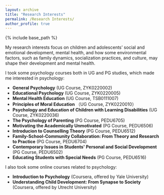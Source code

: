 ```yaml
---
layout: archive
title: "Research Interests"
permalink: /Research Interests/
author_profile: true
---
```


{% include base_path %}

My research interests focus on children and adolescents’ social and emotional development, mental health, and how some environmental factors, such as family dynamics, socialization practices, and culture, may shape their development and mental health.

I took some psychology courses both in UG and PG studies, which made me interested in psychology:
* **General Psychology** (UG Course, ZYK0220002)
* **Educational Psychology** (UG Course, ZYK0220005)
* **Mental Health Education** (UG Course, TSB0111007)
* **Principles of Moral Education** （UG Course, ZYK0220010）
* **Psychology and Education of Children with Learning Disabilities** (UG Course, ZYK0220036)
* **The Psychology of Parenting** (PG Course, PEDU6705)
* **Motivating the Academically Unmotivated** (PG Course, PEDU6506)
* **Introducion to Counselling Theory** (PG Course, PEDU6512)
* **Family-School-Community Collaboration: From Theory and Research to Practice** (PG Course, PEDU6704)
* **Contemporary Issues in Students' Personal and Social Development** (PG Course, PEDU6502)
* **Educating Students with Special Needs** (PG Course, PEDU6516)

I also took some online courses related to psychology:
* **Introduction to Psychology** (Coursera, offered by Yale University)
* **Understanding Child Development: From Synapse to Society** (Coursera, offered by Utrecht University)
